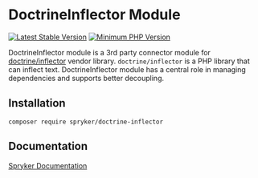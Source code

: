 # DoctrineInflector Module
[![Latest Stable Version](https://poser.pugx.org/spryker/doctrine-inflector/v/stable.svg)](https://packagist.org/packages/spryker/doctrine-inflector)
[![Minimum PHP Version](https://img.shields.io/badge/php-%3E%3D%208.3-8892BF.svg)](https://php.net/)

DoctrineInflector module is a 3rd party connector module for [doctrine/inflector](https://github.com/doctrine/inflector) vendor library.
`doctrine/inflector` is a PHP library that can inflect text.
DoctrineInflector module has a central role in managing dependencies and supports better decoupling.

## Installation

```
composer require spryker/doctrine-inflector
```

## Documentation

[Spryker Documentation](https://docs.spryker.com)
